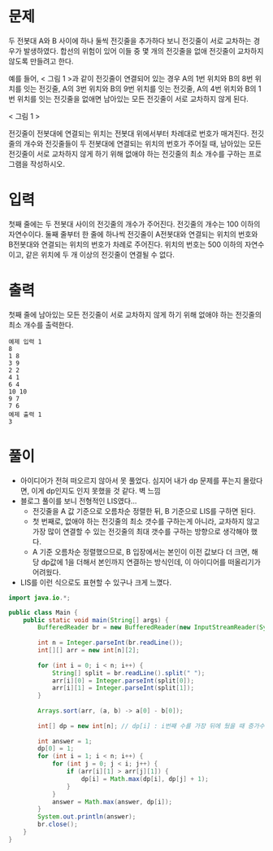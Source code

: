 # 문제
두 전봇대 A와 B 사이에 하나 둘씩 전깃줄을 추가하다 보니 전깃줄이 서로 교차하는 경우가 발생하였다. 합선의 위험이 있어 이들 중 몇 개의 전깃줄을 없애 전깃줄이 교차하지 않도록 만들려고 한다.

예를 들어, < 그림 1 >과 같이 전깃줄이 연결되어 있는 경우 A의 1번 위치와 B의 8번 위치를 잇는 전깃줄, A의 3번 위치와 B의 9번 위치를 잇는 전깃줄, A의 4번 위치와 B의 1번 위치를 잇는 전깃줄을 없애면 남아있는 모든 전깃줄이 서로 교차하지 않게 된다.

< 그림 1 >

전깃줄이 전봇대에 연결되는 위치는 전봇대 위에서부터 차례대로 번호가 매겨진다. 전깃줄의 개수와 전깃줄들이 두 전봇대에 연결되는 위치의 번호가 주어질 때, 남아있는 모든 전깃줄이 서로 교차하지 않게 하기 위해 없애야 하는 전깃줄의 최소 개수를 구하는 프로그램을 작성하시오.

# 입력
첫째 줄에는 두 전봇대 사이의 전깃줄의 개수가 주어진다. 전깃줄의 개수는 100 이하의 자연수이다. 둘째 줄부터 한 줄에 하나씩 전깃줄이 A전봇대와 연결되는 위치의 번호와 B전봇대와 연결되는 위치의 번호가 차례로 주어진다. 위치의 번호는 500 이하의 자연수이고, 같은 위치에 두 개 이상의 전깃줄이 연결될 수 없다.

# 출력
첫째 줄에 남아있는 모든 전깃줄이 서로 교차하지 않게 하기 위해 없애야 하는 전깃줄의 최소 개수를 출력한다.
```
예제 입력 1
8
1 8
3 9
2 2
4 1
6 4
10 10
9 7
7 6
예제 출력 1
3
```

# 풀이
- 아이디어가 전혀 떠오르지 않아서 못 풀었다. 심지어 내가 dp 문제를 푸는지 몰랐다면, 이게 dp인지도 인지 못했을 것 같다. 벽 느낌
- 블로그 풀이를 보니 전형적인 LIS였다...
  - 전깃줄을 A 값 기준으로 오름차순 정렬한 뒤, B 기준으로 LIS를 구하면 된다.
  - 첫 번째로, 없애야 하는 전깃줄의 최소 갯수를 구하는게 아니라, 교차하지 않고 가장 많이 연결할 수 있는 전깃줄의 최대 갯수를 구하는 방향으로 생각해야 했다.
  - A 기준 오름차순 정렬했으므로, B 입장에서는 본인이 이전 값보다 더 크면, 해당 dp값에 1을 더해서 본인까지 연결하는 방식인데, 이 아이디어를 떠올리기가 어려웠다.
- LIS를 이런 식으로도 표현할 수 있구나 크게 느꼈다.

```java
import java.io.*;

public class Main {
    public static void main(String[] args) {
        BufferedReader br = new BufferedReader(new InputStreamReader(System.in));
        
        int n = Integer.parseInt(br.readLine());
        int[][] arr = new int[n][2];
        
        for (int i = 0; i < n; i++) {
            String[] split = br.readLine().split(" ");
            arr[i][0] = Integer.parseInt(split[0]);
            arr[i][1] = Integer.parseInt(split[1]);
        }
        
        Arrays.sort(arr, (a, b) -> a[0] - b[0]);
        
        int[] dp = new int[n]; // dp[i] : i번째 수를 가장 뒤에 뒀을 때 증가수열의 최대 길이
        
        int answer = 1;
        dp[0] = 1;
        for (int i = 1; i < n; i++) {
            for (int j = 0; j < i; j++) {
                if (arr[i][1] > arr[j][1]) {
                    dp[i] = Math.max(dp[i], dp[j] + 1);
                }
            }
            answer = Math.max(answer, dp[i]);
        }
        System.out.println(answer);
        br.close();
    }
}
```
